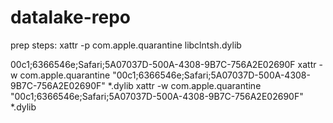 # datalake-repo

prep steps:
xattr -p com.apple.quarantine libclntsh.dylib


00c1;6366546e;Safari;5A07037D-500A-4308-9B7C-756A2E02690F
xattr -w com.apple.quarantine "00c1;6366546e;Safari;5A07037D-500A-4308-9B7C-756A2E02690F" *.dylib
xattr -w com.apple.quarantine "00c1;6366546e;Safari;5A07037D-500A-4308-9B7C-756A2E02690F" *.dylib